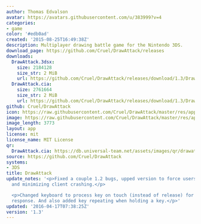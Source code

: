 ```yaml
---
author: Thomas Edvalson
avatar: https://avatars.githubusercontent.com/u/383999?v=4
categories:
- game
color: '#edb0ad'
created: '2015-08-25T16:49:38Z'
description: Multiplayer drawing battle game for the Nintendo 3DS.
download_page: https://github.com/Cruel/DrawAttack/releases
downloads:
  DrawAttack.3dsx:
    size: 2184128
    size_str: 2 MiB
    url: https://github.com/Cruel/DrawAttack/releases/download/1.3/DrawAttack.3dsx
  DrawAttack.cia:
    size: 2761664
    size_str: 2 MiB
    url: https://github.com/Cruel/DrawAttack/releases/download/1.3/DrawAttack.cia
github: Cruel/DrawAttack
icon: https://raw.githubusercontent.com/Cruel/DrawAttack/master/res/app/icon.png
image: https://raw.githubusercontent.com/Cruel/DrawAttack/master/res/app/banner.png
image_length: 3773
layout: app
license: mit
license_name: MIT License
qr:
  DrawAttack.cia: https://db.universal-team.net/assets/images/qr/drawattackcia.png
source: https://github.com/Cruel/DrawAttack
systems:
- 3DS
title: DrawAttack
update_notes: '<p>Fixed a couple 1.2 bugs, upped version to force users to update
  and minimizing client crashing.</p>

  <p>Changed keyboard to process key on touch (instead of release) for more reliable
  response. And also added key repeating when holding a key.</p>'
updated: '2016-04-17T07:38:25Z'
version: '1.3'
---
```

